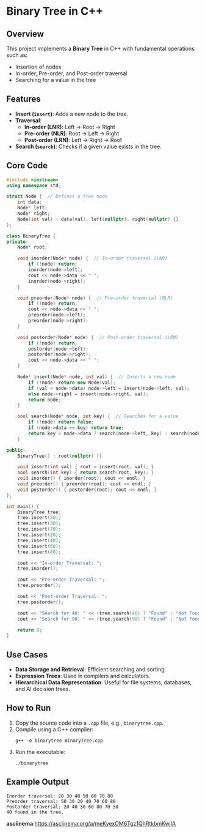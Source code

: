 # Binary Tree in C++

## **Overview**
This project implements a **Binary Tree** in C++ with fundamental operations such as:
- Insertion of nodes
- In-order, Pre-order, and Post-order traversal
- Searching for a value in the tree

## **Features**
- **Insert (`insert`)**: Adds a new node to the tree.
- **Traversal**:
  - **In-order (LNR)**: Left → Root → Right
  - **Pre-order (NLR)**: Root → Left → Right
  - **Post-order (LRN)**: Left → Right → Root
- **Search (`search`)**: Checks if a given value exists in the tree.

## **Core Code**
```cpp
#include <iostream>
using namespace std;

struct Node {  // Defines a tree node
    int data;
    Node* left;
    Node* right;
    Node(int val) : data(val), left(nullptr), right(nullptr) {}
};

class BinaryTree {
private:
    Node* root;

    void inorder(Node* node) {  // In-order traversal (LNR)
        if (!node) return;
        inorder(node->left);
        cout << node->data << " ";
        inorder(node->right);
    }

    void preorder(Node* node) {  // Pre-order traversal (NLR)
        if (!node) return;
        cout << node->data << " ";
        preorder(node->left);
        preorder(node->right);
    }

    void postorder(Node* node) {  // Post-order traversal (LRN)
        if (!node) return;
        postorder(node->left);
        postorder(node->right);
        cout << node->data << " ";
    }

    Node* insert(Node* node, int val) {  // Inserts a new node
        if (!node) return new Node(val);
        if (val < node->data) node->left = insert(node->left, val);
        else node->right = insert(node->right, val);
        return node;
    }

    bool search(Node* node, int key) {  // Searches for a value
        if (!node) return false;
        if (node->data == key) return true;
        return key < node->data ? search(node->left, key) : search(node->right, key);
    }

public:
    BinaryTree() : root(nullptr) {}

    void insert(int val) { root = insert(root, val); }
    bool search(int key) { return search(root, key); }
    void inorder() { inorder(root); cout << endl; }
    void preorder() { preorder(root); cout << endl; }
    void postorder() { postorder(root); cout << endl; }
};

int main() {
    BinaryTree tree;
    tree.insert(50);
    tree.insert(30);
    tree.insert(70);
    tree.insert(20);
    tree.insert(40);
    tree.insert(60);
    tree.insert(80);

    cout << "In-order Traversal: ";
    tree.inorder();

    cout << "Pre-order Traversal: ";
    tree.preorder();

    cout << "Post-order Traversal: ";
    tree.postorder();

    cout << "Search for 40: " << (tree.search(40) ? "Found" : "Not Found") << endl;
    cout << "Search for 90: " << (tree.search(90) ? "Found" : "Not Found") << endl;

    return 0;
}
```

## **Use Cases**
- **Data Storage and Retrieval**: Efficient searching and sorting.
- **Expression Trees**: Used in compilers and calculators.
- **Hierarchical Data Representation**: Useful for file systems, databases, and AI decision trees.

## **How to Run**
1. Copy the source code into a `.cpp` file, e.g., `binarytree.cpp`.
2. Compile using a C++ compiler:
   ```
   g++ -o binarytree BinaryTree.cpp
   ```
3. Run the executable:
   ```
   ./binarytree
   ```

## **Example Output**
```
Inorder traversal: 20 30 40 50 60 70 80
Preorder traversal: 50 30 20 40 70 60 80
Postorder traversal: 20 40 30 60 80 70 50
40 found in the tree.
```
**asciinema**:https://asciinema.org/a/meKyexOM6Tqz1QhRtkbmKwilA
